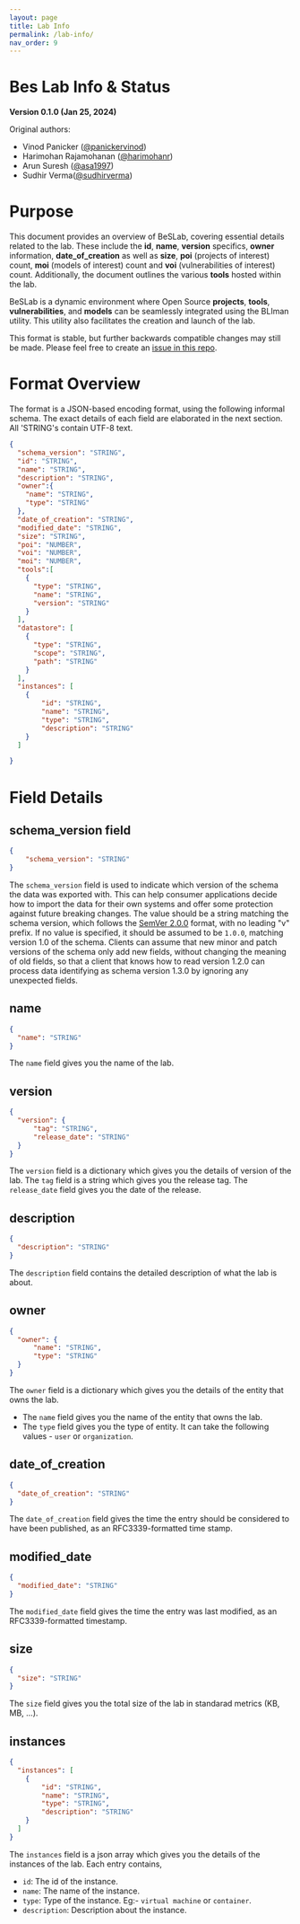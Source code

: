 ```yaml
---
layout: page
title: Lab Info
permalink: /lab-info/
nav_order: 9
---
```


# Bes Lab Info & Status

**Version 0.1.0 (Jan 25, 2024)**

Original authors:

- Vinod Panicker ([@panickervinod](https://github.com/panickervinod))
- Harimohan Rajamohanan ([@harimohanr](https://github.com/harimohanr))
- Arun Suresh ([@asa1997](https://github.com/asa1997))
- Sudhir Verma([@sudhirverma](https://github.com/sudhirverma))

# Purpose

This document provides an overview of BeSLab, covering essential details related to the lab. These include the **id**, **name**, **version** specifics, **owner** information, **date_of_creation** as well as **size**, **poi** (projects of interest) count, **moi** (models of interest) count and **voi** (vulnerabilities of interest) count.  Additionally, the document outlines the various **tools** hosted within the lab.

BeSLab is a dynamic environment where Open Source **projects**, **tools**, **vulnerabilities**, and **models** can be seamlessly integrated using the BLIman utility. This utility also facilitates the creation and launch of the lab.

This format is stable, but further backwards compatible changes may still be made. Please feel free to create an [issue in this repo](https://github.com/Be-Secure/bes-schema/issues/new).

# Format Overview

The format is a JSON-based encoding format, using the following informal schema.
The exact details of each field are elaborated in the next section. All 'STRING's
contain UTF-8 text.

```json
{
  "schema_version": "STRING",
  "id": "STRING",
  "name": "STRING",
  "description": "STRING",
  "owner":{
    "name": "STRING",
    "type": "STRING"
  },
  "date_of_creation": "STRING",
  "modified_date": "STRING",
  "size": "STRING",
  "poi": "NUMBER",
  "voi": "NUMBER",
  "moi": "NUMBER",
  "tools":[
    {
      "type": "STRING",
      "name": "STRING",
      "version": "STRING"
    }
  ],
  "datastore": [
    {
      "type": "STRING",
      "scope": "STRING",
      "path": "STRING"
    }
  ],
  "instances": [
    {
        "id": "STRING",
        "name": "STRING",
        "type": "STRING",
        "description": "STRING"
    }
  ]

}
```

# Field Details

## schema_version field

```json
{
	"schema_version": "STRING"
}
```

The `schema_version` field is used to indicate which version of the schema
the data was exported with. This can help consumer applications
decide how to import the data for their own systems and offer some protection
against future breaking changes. The value should be a string matching the 
schema version, which follows the [SemVer 2.0.0](https://semver.org) format, with
no leading "v" prefix. If no value is specified, it should be assumed to be `1.0.0`,
matching version 1.0 of the schema. Clients can assume that new minor and patch
versions of the schema only add new fields, without changing the meaning of old
fields, so that a client that knows how to read version 1.2.0 can process data
identifying as schema version 1.3.0 by ignoring any unexpected fields. 


## name

```json
{
  "name": "STRING"
}
```

The `name` field gives you the name of the lab.

## version

```json
{
  "version": {
      "tag": "STRING",
      "release_date": "STRING"
  }
}
```

The `version` field is a dictionary which gives you the details of version of the lab. The `tag` field is a string which gives you the release tag. The `release_date` field gives you the date of the release.

## description

```json
{
  "description": "STRING"
}
```

The `description` field contains the detailed description of what the lab is about.

## owner

```json
{
  "owner": {
      "name": "STRING",
      "type": "STRING"
  }
}
```

The `owner` field is a dictionary which gives you the details of the entity that owns the lab.

- The `name` field gives you the name of the entity that owns the lab.
- The `type` field gives you the type of entity. It can take the following values - `user` or `organization`.


## date_of_creation

```json
{
  "date_of_creation": "STRING"
}
```

The `date_of_creation` field gives the time the entry should be considered to have been published, as an RFC3339-formatted time stamp.


## modified_date

```json
{
  "modified_date": "STRING"
}
```

The `modified_date` field gives the time the entry was last modified, as an RFC3339-formatted timestamp.

## size

```json
{
  "size": "STRING"
}
```

The `size` field gives you the total size of the lab in standarad metrics (KB, MB, ...).

## instances

```json
{
  "instances": [
    {
        "id": "STRING",
        "name": "STRING",
        "type": "STRING",
        "description": "STRING"
    }
  ]
}
```

The `instances` field is a json array which gives you the details of the instances of the lab. Each entry contains,

- `id`: The id of the instance.
- `name`: The name of the instance.
- `type`: Type of the instance. Eg:- `virtual machine` or `container`.
- `description`: Description about the instance.





